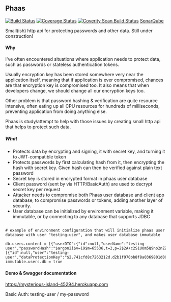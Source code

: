 ## Phaas

[![Build Status](https://travis-ci.org/TomiTakussaari/phaas.svg?branch=master)](https://travis-ci.org/TomiTakussaari/phaas)
[![Coverage Status](https://coveralls.io/repos/github/TomiTakussaari/phaas/badge.svg?branch=master)](https://coveralls.io/github/TomiTakussaari/phaas?branch=master)
[![Coverity Scan Build Status](https://scan.coverity.com/projects/11237/badge.svg)](https://scan.coverity.com/projects/tomitakussaari-phaas)
[SonarQube](https://sonarqube.com/dashboard?id=com.github.tomitakussaari%3Aphaas)

Small(ish) http api for protecting passwords and other data.
Still under construction!

#### Why
I've often encountered situations where application needs to protect data, such as passwords or stateless authentication tokens.

Usually encryption key has been stored somewhere very near the application itself, meaning that if application is ever compromised, 
chances are that encryption key is compromised too. It also means that when developers change, we should change all our encryption keys too.

Other problem is that password hashing & verification are quite resource intensive, often eating up all CPU resources for hundreds of milliseconds, preventing application from doing anything else.

Phaas is study/attempt to help with those issues by creating small http api that helps to protect such data. 

##### What

- Protects data by encrypting and signing, it with secret key, and turning it to JWT-compatible token
- Protects passwords by first calculating hash from it, then encrypting the hash with secret key. Given hash can then be verified against plain text password 
- Secret key is stored in encrypted format in phaas user database
- Client password (sent by via HTTP/BasicAuth) are used to decrypt secret key per request
- Attacker needs to compromise both Phaas user database and client app database, to compromise passwords or tokens, adding another layer of security.
- User database can be initialized by environment variable, making it immutable, or by connecting to any database that supports JDBC

```properties

# example of environment configuration that will initialize phaas user database with user "testing-user", and makes user database immutable

db.users.content = [{"userDTO":{"id":null,"userName":"testing-user","passwordHash":"$argon2i$v=19$m=65536,t=2,p=2$2A+c2S1U0m5Q9no2nZZHdQ$zV+HbP6+0HfrXu6MeGAIVwi+XD23NYN7TWspjSbYRUU","roles":"ROLE_USER","sharedSecretForSigningCommunication":"secret"},"userConfigurationDTOs":[{"id":null,"user":"testing-user","dataProtectionKey":"$2.741cfd8c7263212d.d2b1f970bb8f8a0369801d003c74adc648138fc7fc304867ecb69ae79c1ce3cb4027d1d9e59de9630f88b577cb5ba500cb864578244a1db6c2acd4e6cc6685f1","active":true,"algorithm":"ARGON2"}]}]
immutable.users.db = true

```
 
#### Demo & Swagger documentation
https://mysterious-island-45294.herokuapp.com

Basic Auth: testing-user / my-password



